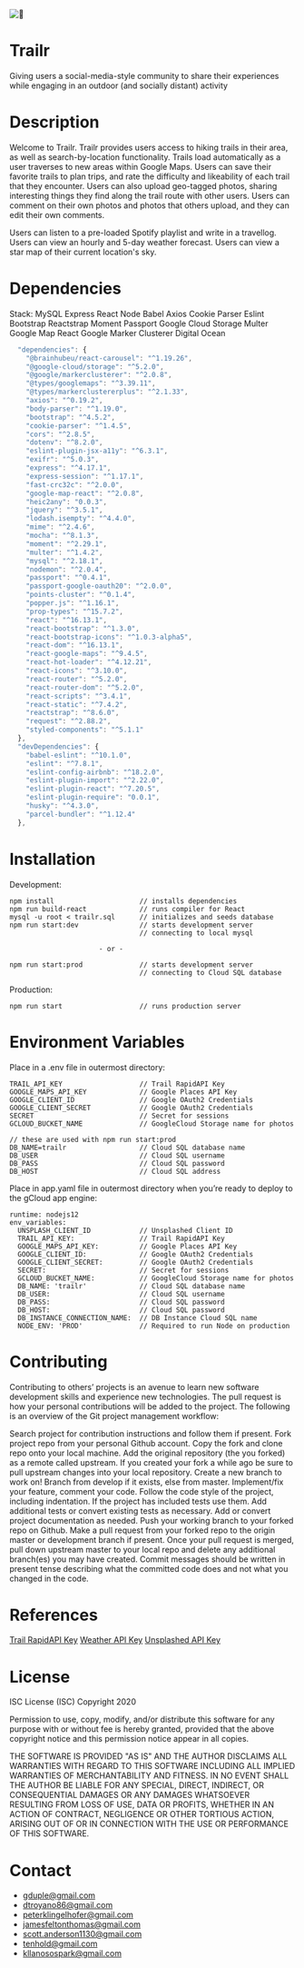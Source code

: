 ![🥾](https://github.com/SeniorTrails/trailr/blob/master/client/assets/imgs/mountainHeader.png)

# Trailr
Giving users a social-media-style community to share their experiences while engaging in an outdoor (and socially distant) activity

# Description
Welcome to Trailr. Trailr provides users access to hiking trails in their area, as well as search-by-location functionality. Trails load automatically as a user traverses to new areas within Google Maps. Users can save their favorite trails to plan trips, and rate the difficulty and likeability of each trail that they encounter. Users can also upload geo-tagged photos, sharing interesting things they find along the trail route with other users. Users can comment on their own photos and photos that others upload, and they can edit their own comments. 

Users can listen to a pre-loaded Spotify playlist and write in a travellog. Users can view an hourly and 5-day weather forecast. Users can view a star map of their current location's sky.


# Dependencies
Stack:
MySQL
Express
React
Node
Babel
Axios
Cookie Parser
Eslint
Bootstrap
Reactstrap
Moment
Passport
Google Cloud Storage
Multer
Google Map React
Google Marker Clusterer
Digital Ocean
```javascript
  "dependencies": {
    "@brainhubeu/react-carousel": "^1.19.26",
    "@google-cloud/storage": "^5.2.0",
    "@google/markerclusterer": "^2.0.8",
    "@types/googlemaps": "^3.39.11",
    "@types/markerclustererplus": "^2.1.33",
    "axios": "^0.19.2",
    "body-parser": "^1.19.0",
    "bootstrap": "^4.5.2",
    "cookie-parser": "^1.4.5",
    "cors": "^2.8.5",
    "dotenv": "^8.2.0",
    "eslint-plugin-jsx-a11y": "^6.3.1",
    "exifr": "^5.0.3",
    "express": "^4.17.1",
    "express-session": "^1.17.1",
    "fast-crc32c": "^2.0.0",
    "google-map-react": "^2.0.8",
    "heic2any": "0.0.3",
    "jquery": "^3.5.1",
    "lodash.isempty": "^4.4.0",
    "mime": "^2.4.6",
    "mocha": "^8.1.3",
    "moment": "^2.29.1",
    "multer": "^1.4.2",
    "mysql": "^2.18.1",
    "nodemon": "^2.0.4",
    "passport": "^0.4.1",
    "passport-google-oauth20": "^2.0.0",
    "points-cluster": "^0.1.4",
    "popper.js": "^1.16.1",
    "prop-types": "^15.7.2",
    "react": "^16.13.1",
    "react-bootstrap": "^1.3.0",
    "react-bootstrap-icons": "^1.0.3-alpha5",
    "react-dom": "^16.13.1",
    "react-google-maps": "^9.4.5",
    "react-hot-loader": "^4.12.21",
    "react-icons": "^3.10.0",
    "react-router": "^5.2.0",
    "react-router-dom": "^5.2.0",
    "react-scripts": "^3.4.1",
    "react-static": "^7.4.2",
    "reactstrap": "^8.6.0",
    "request": "^2.88.2",
    "styled-components": "^5.1.1"
  },
  "devDependencies": {
    "babel-eslint": "^10.1.0",
    "eslint": "^7.8.1",
    "eslint-config-airbnb": "^18.2.0",
    "eslint-plugin-import": "^2.22.0",
    "eslint-plugin-react": "^7.20.5",
    "eslint-plugin-require": "0.0.1",
    "husky": "^4.3.0",
    "parcel-bundler": "^1.12.4"
  },
```

# Installation

Development:
```
npm install                     // installs dependencies
npm run build-react             // runs compiler for React
mysql -u root < trailr.sql      // initializes and seeds database
npm run start:dev               // starts development server
                                // connecting to local mysql

                      - or -

npm run start:prod              // starts development server
                                // connecting to Cloud SQL database
```
Production:
```
npm run start                   // runs production server
```




# Environment Variables
Place in a .env file in outermost directory:
```
TRAIL_API_KEY                   // Trail RapidAPI Key
GOOGLE_MAPS_API_KEY             // Google Places API Key
GOOGLE_CLIENT_ID                // Google OAuth2 Credentials
GOOGLE_CLIENT_SECRET            // Google OAuth2 Credentials
SECRET                          // Secret for sessions
GCLOUD_BUCKET_NAME              // GoogleCloud Storage name for photos

// these are used with npm run start:prod
DB_NAME=trailr                  // Cloud SQL database name
DB_USER                         // Cloud SQL username
DB_PASS                         // Cloud SQL password
DB_HOST                         // Cloud SQL address
```
Place in app.yaml file in outermost directory when you’re ready to deploy to the gCloud app engine:
```
runtime: nodejs12
env_variables:
  UNSPLASH_CLIENT_ID            // Unsplashed Client ID
  TRAIL_API_KEY:                // Trail RapidAPI Key
  GOOGLE_MAPS_API_KEY:          // Google Places API Key
  GOOGLE_CLIENT_ID:             // Google OAuth2 Credentials
  GOOGLE_CLIENT_SECRET:         // Google OAuth2 Credentials
  SECRET:                       // Secret for sessions
  GCLOUD_BUCKET_NAME:           // GoogleCloud Storage name for photos
  DB_NAME: 'trailr'             // Cloud SQL database name
  DB_USER:                      // Cloud SQL username
  DB_PASS:                      // Cloud SQL password
  DB_HOST:                      // Cloud SQL password
  DB_INSTANCE_CONNECTION_NAME:  // DB Instance Cloud SQL name
  NODE_ENV: 'PROD'              // Required to run Node on production
```

# Contributing

Contributing to others’ projects is an avenue to learn new software development skills and experience new technologies. The pull request is how your personal contributions will be added to the project. The following is an overview of the Git project management workflow:

Search project for contribution instructions and follow them if present.
Fork project repo from your personal Github account.
Copy the fork and clone repo onto your local machine.
Add the original repository (the you forked) as a remote called upstream.
If you created your fork a while ago be sure to pull upstream changes into your local repository.
Create a new branch to work on! Branch from develop if it exists, else from master.
Implement/fix your feature, comment your code.
Follow the code style of the project, including indentation.
If the project has included tests use them.
Add additional tests or convert existing tests as necessary.
Add or convert project documentation as needed.
Push your working branch to your forked repo on Github.
Make a pull request from your forked repo to the origin master or development branch if present.
Once your pull request is merged, pull down upstream master to your local repo and delete any additional branch(es) you may have created.
Commit messages should be written in present tense describing what the committed code does and not what you changed in the code.

# References
[Trail RapidAPI Key](https://rapidapi.com/trailapi/api/trailapi)
[Weather API Key](https://openweathermap.org/api)
[Unsplashed API Key](https://unsplash.com/developers)

# License
ISC License (ISC)
Copyright 2020

Permission to use, copy, modify, and/or distribute this software for any purpose with or without fee is hereby granted, provided that the above copyright notice and this permission notice appear in all copies.

THE SOFTWARE IS PROVIDED "AS IS" AND THE AUTHOR DISCLAIMS ALL WARRANTIES WITH REGARD TO THIS SOFTWARE INCLUDING ALL IMPLIED WARRANTIES OF MERCHANTABILITY AND FITNESS. IN NO EVENT SHALL THE AUTHOR BE LIABLE FOR ANY SPECIAL, DIRECT, INDIRECT, OR CONSEQUENTIAL DAMAGES OR ANY DAMAGES WHATSOEVER RESULTING FROM LOSS OF USE, DATA OR PROFITS, WHETHER IN AN ACTION OF CONTRACT, NEGLIGENCE OR OTHER TORTIOUS ACTION, ARISING OUT OF OR IN CONNECTION WITH THE USE OR PERFORMANCE OF THIS SOFTWARE.


# Contact
* gduple@gmail.com
* dtroyano86@gmail.com
* peterklingelhofer@gmail.com
* jamesfeltonthomas@gmail.com
* scott.anderson1130@gmail.com
* tenhold@gmail.com
* kllanosospark@gmail.com

